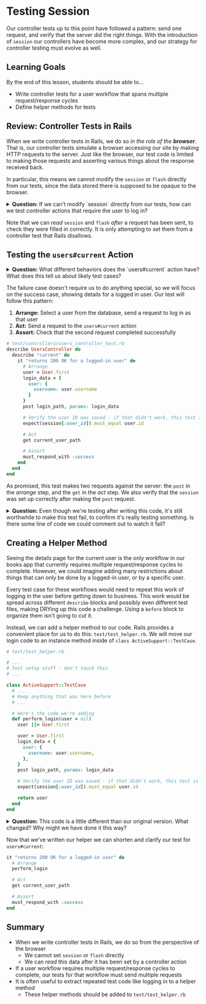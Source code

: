 # Testing Session

Our controller tests up to this point have followed a pattern: send one request, and verify that the server did the right things. With the introduction of `session` our controllers have become more complex, and our strategy for controller testing must evolve as well.

## Learning Goals

By the end of this lesson, students should be able to...

- Write controller tests for a user workflow that spans multiple request/response cycles
- Define helper methods for tests

## Review: Controller Tests in Rails

When we write controller tests in Rails, we do so _in the role of the **browser**_. That is, our controller tests simulate a browser accessing our site by making HTTP requests to the server. Just like the browser, our test code is limited to making those requests and asserting various things about the response received back.

In particular, this means we cannot modify the `session` or `flash` directly from our tests, since the data stored there is supposed to be opaque to the browser.

<details>
<summary>
<strong>Question:</strong> If we can't modify `session` directly from our tests, how can we test controller actions that require the user to log in?
</summary>

Just like the browser, our tests will send two requests:
- One to log in as part of the _arrange_ step
- One to the action we're interested in in the _act_ step
</details>

Note that we can *read* `session` and `flash` *after* a request has been sent, to check they were filled in correctly. It is only attempting to *set* them from a controller test that Rails disallows.

## Testing the `users#current` Action

<details>
<summary>
<strong>Question:</strong> What different behaviors does the `users#current` action have? What does this tell us about likely test cases?
</summary>

There are 2 behaviors:
- **Success:** If a user is currently logged in, show their details
- **Failure:** If no user is logged in, set a flash message and redirect to the root path

Each of these deserves a test case.
</details>

The failure case doesn't require us to do anything special, so we will focus on the success case, showing details for a logged in user. Our test will follow this pattern:

1. **Arrange:** Select a user from the database, send a request to log in as that user
1. **Act:** Send a request to the `users#current` action
1. **Assert:** Check that the second request completed successfully

```ruby
# test/controllers/users_controller_test.rb
describe UsersController do
  describe "current" do
    it "returns 200 OK for a logged-in user" do
      # Arrange
      user = User.first
      login_data = {
        user: {
          username: user.username
        }
      }
      post login_path, params: login_data

      # Verify the user ID was saved - if that didn't work, this test is invalid
      expect(session[:user_id]).must_equal user.id

      # Act
      get current_user_path

      # Assert
      must_respond_with :success
    end
  end
end
```

As promised, this test makes two requests against the server: the `post` in the _arrange_ step, and the `get` in the _act_ step. We also verify that the `session` was set up correctly after making the `post` request.

<details>
<summary>
<strong>Question:</strong> Even though we're testing after writing this code, it's still worthwhile to make this test fail, to confirm it's really testing something. Is there some line of code we could comment out to watch it fail?
</summary>

The simplest thing to do is to comment out both the `post` request and the following expectation in the _arrange_ step.
</details>

## Creating a Helper Method

Seeing the details page for the current user is the only workflow in our books app that currently requires multiple request/response cycles to complete. However, we could imagine adding many restrictions about things that can only be done by a logged-in user, or by a specific user.

Every test case for these workflows would need to repeat this work of logging in the user before getting down to business. This work would be spread across different `describe` blocks and possibly even different test files, making DRYing up this code a challenge. Using a `before` block to organize them isn't going to cut it.

Instead, we can add a helper method to our code. Rails provides a convenient place for us to do this: `test/test_helper.rb`. We will move our login code to an instance method inside of `class ActiveSupport::TestCase`.

```ruby
# test/test_helper.rb

# ...
# Test setup stuff - don't touch this
# ...

class ActiveSupport::TestCase
  # ...
  # Keep anything that was here before
  # ...

  # Here's the code we're adding
  def perform_login(user = nil)
    user ||= User.first

    user = User.first
    login_data = {
      user: {
        username: user.username,
      },
    }
    post login_path, params: login_data

    # Verify the user ID was saved - if that didn't work, this test is invalid
    expect(session[:user_id]).must_equal user.id

    return user
  end
end
```

<details>
<summary>
<strong>Question:</strong> This code is a little different than our original version. What changed? Why might we have done it this way?
</summary>

Our helper method takes an optional user, to allow the caller to specify who they want to log in as. If no user is provided, it will pick one from the database. It also returns the user, in case the caller that information.
</details>

Now that we've written our helper we can shorten and clarify our test for `users#current`:

```ruby
it "returns 200 OK for a logged-in user" do
  # Arrange
  perform_login

  # Act
  get current_user_path

  # Assert
  must_respond_with :success
end
```

## Summary

- When we write controller tests in Rails, we do so from the perspective of the browser
    - We cannot set `session` or `flash` directly
    - We can _read_ this data after it has been set by a controller action
- If a user workflow requires multiple request/response cycles to complete, our tests for that workflow must send multiple requests
- It is often useful to extract repeated test code like logging in to a helper method
    - These helper methods should be added to `test/test_helper.rb`
